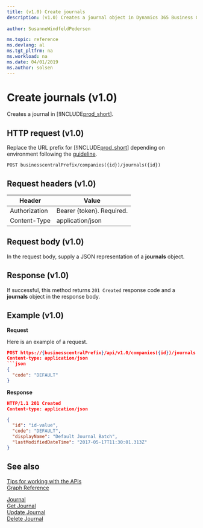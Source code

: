```yaml
---
title: (v1.0) Create journals
description: (v1.0) Creates a journal object in Dynamics 365 Business Central.
 
author: SusanneWindfeldPedersen

ms.topic: reference
ms.devlang: al
ms.tgt_pltfrm: na
ms.workload: na
ms.date: 04/01/2019
ms.author: solsen
---
```


# Create journals (v1.0)
Creates a journal in [!INCLUDE[prod_short](../../../includes/prod_short.md)]. 

## HTTP request (v1.0)
Replace the URL prefix for [!INCLUDE[prod_short](../../../includes/prod_short.md)] depending on environment following the [guideline](../../v1.0/endpoints-apis-for-dynamics.md).

```
POST businesscentralPrefix/companies({id})/journals({id})
```

## Request headers (v1.0)

|Header        |Value                     |
|--------------|--------------------------|
|Authorization |Bearer {token}. Required. |
|Content-Type  |application/json          |

## Request body (v1.0)
In the request body, supply a JSON representation of a **journals** object.
## Response (v1.0)
If successful, this method returns ```201 Created``` response code and a **journals** object in the response body.

## Example (v1.0)

**Request**

Here is an example of a request.

```json
POST https://{businesscentralPrefix}/api/v1.0/companies({id})/journals
Content-type: application/json
```json
{
  "code": "DEFAULT"
}
```

**Response**

```json
HTTP/1.1 201 Created
Content-type: application/json

{
  "id": "id-value",
  "code": "DEFAULT",
  "displayName": "Default Journal Batch",
  "lastModifiedDateTime": "2017-05-17T11:30:01.313Z"
}
```

## See also
[Tips for working with the APIs](../../../developer/devenv-connect-apps-tips.md)  
[Graph Reference](../api/dynamics_graph_reference.md)  
  
[Journal](../resources/dynamics_journal.md)  
[Get Journal](../api/dynamics_journal_get.md)  
[Update Journal](../api/dynamics_journal_update.md)  
[Delete Journal](../api/dynamics_journal_delete.md)  